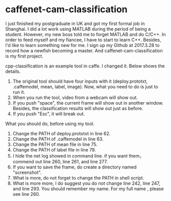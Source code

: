 # caffenet-cam-classification

I just finished my postgraduate in UK and got my first formal job in Shanghai.
I did a lot work using MATLAB during the period of being a student.
However, my new boss told me to forget MATLAB and do C/C++.
In order to feed myself and my fiancee, I have to start to learn C++.
Besides, I'd like to learn something new for me.
I sign up my Github at 2017.3.28 to record how a newfish becoming a master.
And caffenet-cam-classification is my first project.

cpp-classification is an example tool in caffe. I changed it. Below shows the details.
1. The original tool should have four inputs with it (deploy.prototxt, .caffemodel, mean, label, image).
   Now, what you need to do is just to run it.
2. When you run the tool, video from a webcam will show out.
3. If you push "space", the current frame will show out in another window.
   Besides, the classification results will show out just as before.
3. If you push "Esc", it will break out.

What you should do, before using my tool.
1. Change the PATH of deploy.prototxt in line 62.
2. Change the PATH of .caffemodel in line 63.
3. Change the PATH of mean file in line 75.
4. Change the PATH of label file in line 79.
5. I hide the net log showed in command line. if you want them， commend out line 260, line 261, and line 277.
6. If you want to save the frame, do create a directory named "screenshot".
7. What is more, do not forget to change the PATH in shell script.
8. What is more more, I do suggest you do not change line 242, line 247, and line 293. You should remember my name. For my full name , please see line 260.
